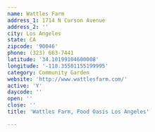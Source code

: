 ```yaml
---
name: Wattles Farm
address_1: 1714 N Curson Avenue
address_2: ''
city: Los Angeles
state: CA
zipcode: '90046'
phone: (323) 663-7441
latitude: '34.10199104600008'
longitude: '-118.35501155199995'
category: Community Garden
website: 'http://www.wattlesfarm.com/'
active: 'Y'
daycode: ''
open: ''
close: ''
title: 'Wattles Farm, Food Oasis Los Angeles'

---
```

